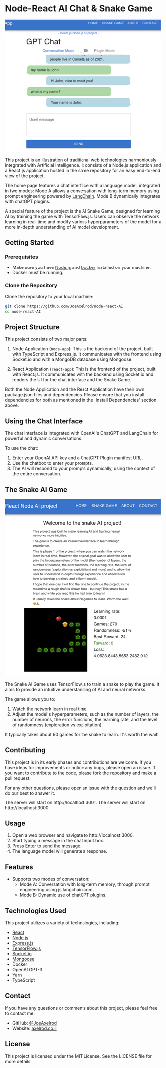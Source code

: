 # Node-React AI Chat & Snake Game

<img src="repo-images%2FScreenshot-chat.png" alt="Screenshot-chat" width="500"/>

This project is an illustration of traditional web technologies harmoniously integrated with Artificial Intelligence. It consists of a Node.js application and a React.js application hosted in the same repository for an easy end-to-end view of the project.

The home page features a chat interface with a language model, integrated in two modes: Mode A allows a conversation with long-term memory using prompt engineering powered by [LangChain](https://js.langchain.com). Mode B dynamically integrates with chatGPT plugins.

A special feature of the project is the AI Snake Game, designed for learning AI by training the game with TensorFlow.js. Users can observe the network learning in real-time and modify various hyperparameters of the model for a more in-depth understanding of AI model development.

## Getting Started

### Prerequisites
- Make sure you have [Node.js](https://nodejs.org/en/download/) and [Docker](https://docs.docker.com/get-docker/) installed on your machine.
- Docker must be running.

### Clone the Repository
Clone the repository to your local machine:

```bash
git clone https://github.com/JoeAxelrod/node-react-AI
cd node-react-AI
```

## Project Structure

This project consists of two major parts:

1. Node Application (`node-app`): This is the backend of the project, built with TypeScript and Express.js. It communicates with the frontend using Socket.io and with a MongoDB database using Mongoose.

2. React Application (`react-app`): This is the frontend of the project, built with React.js. It communicates with the backend using Socket.io and renders the UI for the chat interface and the Snake Game.

Both the Node Application and the React Application have their own package.json files and dependencies. Please ensure that you install dependencies for both as mentioned in the 'Install Dependencies' section above.

## Using the Chat Interface

The chat interface is integrated with OpenAI's ChatGPT and LangChain for powerful and dynamic conversations.

To use the chat:

1. Enter your OpenAI API key and a ChatGPT Plugin manifest URL.
2. Use the chatbox to enter your prompts.
3. The AI will respond to your prompts dynamically, using the context of the entire conversation.


## The Snake AI Game

<img src="repo-images%2FScreenshot-snake.png" alt="Screenshot-snake" width="500"/>

The Snake AI Game uses TensorFlow.js to train a snake to play the game. It aims to provide an intuitive understanding of AI and neural networks.

The game allows you to:

1. Watch the network learn in real time.
2. Adjust the model's hyperparameters, such as the number of layers, the number of neurons, the error functions, the learning rate, and the level of randomness (exploration vs exploitation).

It typically takes about 60 games for the snake to learn. It's worth the wait!

## Contributing

This project is in its early phases and contributions are welcome. If you have ideas for improvements or notice any bugs, please open an issue. If you want to contribute to the code, please fork the repository and make a pull request.


For any other questions, please open an issue with the question and we'll do our best to answer it.



The server will start on http://localhost:3001.
The server will start on http://localhost:3000.

## Usage

1. Open a web browser and navigate to http://localhost:3000.
2. Start typing a message in the chat input box.
3. Press Enter to send the message.
4. The language model will generate a response.

## Features

* Supports two modes of conversation:
    * Mode A: Conversation with long-term memory, through prompt engineering using js.langchain.com.
    * Mode B: Dynamic use of chatGPT plugins.

## Technologies Used

This project utilizes a variety of technologies, including:

- [React](https://reactjs.org/)
- [Node.js](https://nodejs.org/)
- [Express.js](https://expressjs.com/)
- [TensorFlow.js](https://www.tensorflow.org/js)
- [Socket.io](https://socket.io/)
- [Mongoose](https://mongoosejs.com/)
- Docker
- OpenAI GPT-3
- Yarn
- TypeScript


## Contact

If you have any questions or comments about this project, please feel free to contact me.

- GitHub: [@JoeAxelrod](https://github.com/JoeAxelrod)
- Website: [axelrod.co.il](https://axelrod.co.il)

## License

This project is licensed under the MIT License. See the LICENSE file for more details.



